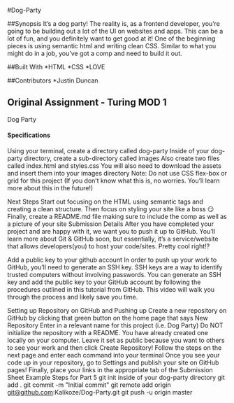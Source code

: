 #Dog-Party

##Synopsis
It’s a dog party! The reality is, as a frontend developer, you’re going to be building out a lot of the UI on websites and apps. This can be a lot of fun, and you definitely want to get good at it! One of the beginning pieces is using semantic html and writing clean CSS. Similar to what you might do in a job, you’ve got a comp and need to build it out.

##Built With
*HTML
*CSS
*LOVE

##Contributors
*Justin Duncan

## Original Assignment - Turing MOD 1

Dog Party

#### Specifications

Using your terminal, create a directory called dog-party
Inside of your dog-party directory, create a sub-directory called images
Also create two files called index.html and styles.css
You will also need to download the assets and insert them into your images directory
Note: Do not use CSS flex-box or grid for this project (If you don’t know what this is, no worries. You’ll learn more about this in the future!)

Next Steps
Start out focusing on the HTML using semantic tags and creating a clean structure.
Then focus on styling your site like a boss :smirk:
Finally, create a README.md file making sure to include the comp as well as a picture of your site
Submission Details
After you have completed your project and are happy with it, we want you to push it up to GitHub. You’ll learn more about Git & GitHub soon, but essentially, it’s a service/website that allows developers(you) to host your code/sites. Pretty cool right!?

Add a public key to your github account
In order to push up your work to GitHub, you’ll need to generate an SSH key. SSH keys are a way to identify trusted computers without involving passwords. You can generate an SSH key and add the public key to your GitHub account by following the procedures outlined in this tutorial from GitHub. This video will walk you through the process and likely save you time.

Setting up Repository on GitHub and Pushing up
Create a new repository on GitHub by clicking that green button on the home page that says New Repository
Enter in a relevant name for this project (i.e. Dog Party)
Do NOT initialize the repository with a README. You have already created one locally on your computer.
Leave it set as public because you want to others to see your work and then click Create Repository!
Follow the steps on the next page and enter each command into your terminal
Once you see your code up in your repository, go to Settings and publish your site on GitHub pages!
Finally, place your links in the appropriate tab of the Submission Sheet
Example Steps for Part 5
git init inside of your dog-party directory
git add .
git commit -m "Initial commit"
git remote add origin git@github.com:Kalikoze/Dog-Party.git
git push -u origin master
